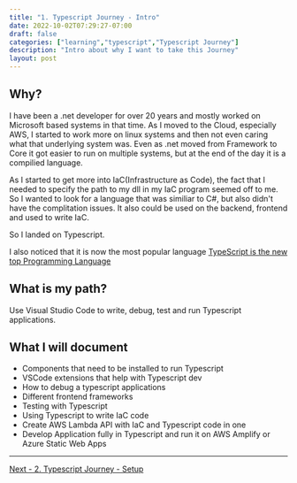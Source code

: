 ```yaml
---
title: "1. Typescript Journey - Intro"
date: 2022-10-02T07:29:27-07:00
draft: false
categories: ["learning","typescript","Typescript Journey"]
description: "Intro about why I want to take this Journey"
layout: post
---
```

## Why?

I have been a .net developer for over 20 years and mostly worked on Microsoft based systems in that time.  As I moved to the Cloud, especially AWS, I started to work more on linux systems and then not even caring what that underlying system was.  Even as .net moved from Framework to Core it got easier to run on multiple systems, but at the end of the day it is a compilied language.  

As I started to get more into IaC(Infrastructure as Code), the fact that I needed to specify the path to my dll in my IaC program seemed off to me.  So I wanted to look for a language that was similiar to C#, but also didn't have the complitation issues.  It also could be used on the backend, frontend and used to write IaC.

So I landed on Typescript.  

I also noticed that it is now the most popular language [TypeScript is the new top Programming Language](https://www.hntrends.com/2022/april.html)

## What is my path?

Use Visual Studio Code to write, debug, test and run Typescript applications.

## What I will document
- Components that need to be installed to run Typescript
- VSCode extensions that help with Typescript dev
- How to debug a typescript applications
- Different frontend frameworks
- Testing with Typescript
- Using Typescript to write IaC code 
- Create AWS Lambda API with IaC and Typescript code in one
- Develop Application fully in Typescript and run it on AWS Amplify or Azure Static Web Apps

---

[Next - 2. Typescript Journey - Setup](https://brianpsheridan.com/learning/typescript/2022/10/02/setup.html)
